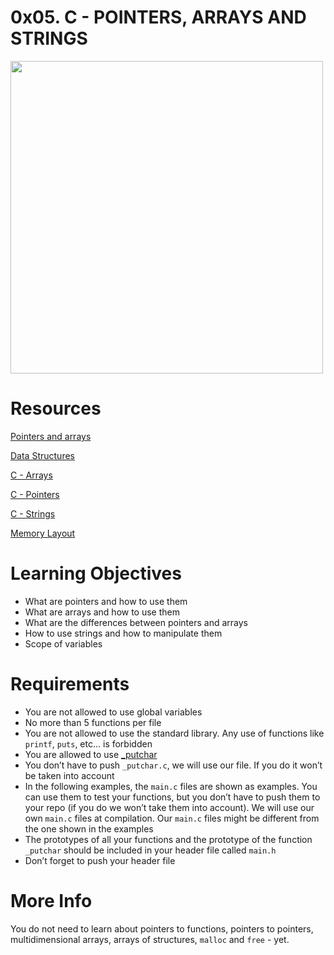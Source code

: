 # **0x05. C - POINTERS, ARRAYS AND STRINGS**

<img src="https://s3.amazonaws.com/intranet-projects-files/holbertonschool-low_level_programming/216/IMG_2410.JPG" width="500"/>

# Resources
[Pointers and arrays](https://intranet.alxswe.com/concepts/60)

[Data Structures](https://intranet.alxswe.com/concepts/120)

[C - Arrays](https://www.tutorialspoint.com/cprogramming/c_arrays.htm)

[C - Pointers](https://www.tutorialspoint.com/cprogramming/c_pointers.htm)

[C - Strings](https://www.tutorialspoint.com/cprogramming/c_strings.htm)

[Memory Layout](https://aticleworld.com/memory-layout-of-c-program/)

# Learning Objectives
- What are pointers and how to use them
- What are arrays and how to use them
- What are the differences between pointers and arrays
- How to use strings and how to manipulate them
- Scope of variables


# Requirements
- You are not allowed to use global variables
- No more than 5 functions per file
- You are not allowed to use the standard library. Any use of functions like `printf`, `puts`, etc… is forbidden
- You are allowed to use [_putchar](https://github.com/holbertonschool/_putchar.c/blob/master/_putchar.c)
- You don’t have to push `_putchar.c`, we will use our file. If you do it won’t be taken into account
- In the following examples, the `main.c` files are shown as examples. You can use them to test your functions, but you don’t have to push them to your repo (if you do we won’t take them into account). We will use our own `main.c` files at compilation. Our `main.c` files might be different from the one shown in the examples
- The prototypes of all your functions and the prototype of the function `_putchar` should be included in your header file called `main.h`
- Don’t forget to push your header file

# More Info
You do not need to learn about pointers to functions, pointers to pointers, multidimensional arrays, arrays of structures, `malloc` and `free` - yet.

